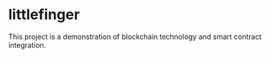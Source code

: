 
# littlefinger
This project is a demonstration of blockchain technology and smart contract integration.